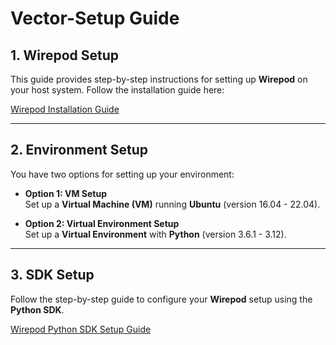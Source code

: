 # Vector-Setup Guide

## 1. Wirepod Setup

This guide provides step-by-step instructions for setting up **Wirepod** on your host system. Follow the installation guide here:

[Wirepod Installation Guide](https://github.com/kercre123/wire-pod/wiki/Installation)

---

## 2. Environment Setup

You have two options for setting up your environment:

- **Option 1: VM Setup**  
  Set up a **Virtual Machine (VM)** running **Ubuntu** (version 16.04 - 22.04).

- **Option 2: Virtual Environment Setup**  
  Set up a **Virtual Environment** with **Python** (version 3.6.1 - 3.12).

---

## 3. SDK Setup

Follow the step-by-step guide to configure your **Wirepod** setup using the **Python SDK**.

[Wirepod Python SDK Setup Guide](https://github.com/kercre123/wirepod-vector-python-sdk?tab=readme-ov-file)
